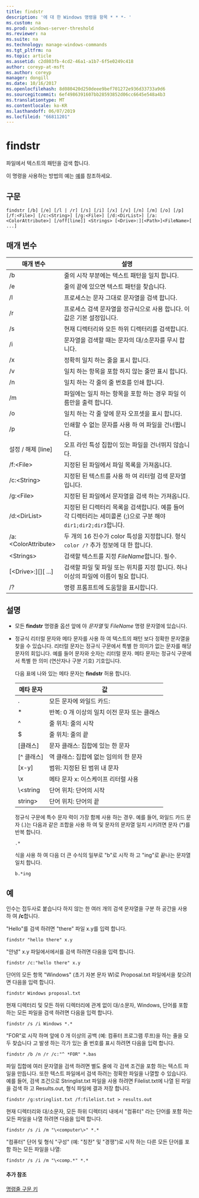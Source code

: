 ```yaml
---
title: findstr
description: '에 대 한 Windows 명령을 항목 * * *- '
ms.custom: na
ms.prod: windows-server-threshold
ms.reviewer: na
ms.suite: na
ms.technology: manage-windows-commands
ms.tgt_pltfrm: na
ms.topic: article
ms.assetid: c2d803fb-4cd2-46a1-a1b7-6f5e0249c418
author: coreyp-at-msft
ms.author: coreyp
manager: dongill
ms.date: 10/16/2017
ms.openlocfilehash: 8d080420d250deee9bef701272e936d33733a9d6
ms.sourcegitcommit: 6ef4986391607bb28593852d06cc6645e548a4b3
ms.translationtype: MT
ms.contentlocale: ko-KR
ms.lasthandoff: 06/07/2019
ms.locfileid: "66811201"
---
```

# <a name="findstr"></a>findstr

파일에서 텍스트의 패턴을 검색 합니다.

이 명령을 사용하는 방법의 예는 [예](#examples)를 참조하세요.

## <a name="syntax"></a>구문

```
findstr [/b] [/e] [/l | /r] [/s] [/i] [/x] [/v] [/n] [/m] [/o] [/p] [/f:<File>] [/c:<String>] [/g:<File>] [/d:<DirList>] [/a:<ColorAttribute>] [/off[line]] <Strings> [<Drive>:][<Path>]<FileName>[ ...]
```

## <a name="parameters"></a>매개 변수

|매개 변수|설명|
|---------|-----------|
|/b|줄의 시작 부분에는 텍스트 패턴을 일치 합니다.|
|/e|줄의 끝에 있으면 텍스트 패턴을 찾습니다.|
|/l|프로세스는 문자 그대로 문자열을 검색 합니다.|
|/r|프로세스 검색 문자열을 정규식으로 사용 합니다. 이 값은 기본 설정입니다.|
|/s|현재 디렉터리와 모든 하위 디렉터리를 검색합니다.|
|/i|문자열을 검색할 때는 문자의 대/소문자를 무시 합니다.|
|/x|정확히 일치 하는 줄을 표시 합니다.|
|/v|일치 하는 항목을 포함 하지 않는 줄만 표시 합니다.|
|/n|일치 하는 각 줄의 줄 번호를 인쇄 합니다.|
|/m|파일에는 일치 하는 항목을 포함 하는 경우 파일 이름만을 출력 합니다.|
|/o|일치 하는 각 줄 앞에 문자 오프셋을 표시 합니다.|
|/p|인쇄할 수 없는 문자를 사용 하 여 파일을 건너뜁니다.|
|설정 / 해제 [line]|오프 라인 특성 집합이 있는 파일을 건너뛰지 않습니다.|
|/f:\<File>|지정된 된 파일에서 파일 목록을 가져옵니다.|
|/c:\<String>|지정된 된 텍스트를 사용 하 여 리터럴 검색 문자열입니다.|
|/g:\<File>|지정된 된 파일에서 문자열을 검색 하는 가져옵니다.|
|/d:\<DirList>|지정된 된 디렉터리 목록을 검색합니다. 예를 들어 각 디렉터리는 세미콜론 (;)으로 구분 해야 `dir1;dir2;dir3`합니다.|
|/a:\<ColorAttribute>|두 개의 16 진수가 color 특성을 지정합니다. 형식 `color /?` 추가 정보에 대 한 합니다.|
|\<Strings>|검색할 텍스트를 지정 *FileName*합니다. 필수.|
|[\<Drive>:][<Path>]<FileName>[ ...]|검색할 파일 및 파일 또는 위치를 지정 합니다. 하나 이상의 파일에 이름이 필요 합니다.|
|/?|명령 프롬프트에 도움말을 표시합니다.|

## <a name="remarks"></a>설명

- 모든 **findstr** 명령줄 옵션 앞에 야 *문자열* 및 *FileName* 명령 문자열에 있습니다.
- 정규식 리터럴 문자와 메타 문자를 사용 하 여 텍스트의 패턴 보다 정확한 문자열을 찾을 수 있습니다. 리터럴 문자는 정규식 구문에서 특별 한 의미가 없는 문자를 해당 문자의 회입니다. 예를 들어 문자와 숫자는 리터럴 문자. 메타 문자는 정규식 구문에서 특별 한 의미 (연산자나 구분 기호) 기호입니다.

  다음 표에 나와 있는 메타 문자는 **findstr** 허용 합니다.  

  |메타 문자|값|
  |-------------|-----|
  |.|모든 문자에 와일드 카드:|
  |*|반복: 0 개 이상의 일치 이전 문자 또는 클래스|
  |^|줄 위치: 줄의 시작|
  |$|줄 위치: 줄의 끝|
  |[클래스]|문자 클래스: 집합에 있는 한 문자|
  |[^ 클래스]|역 클래스: 집합에 없는 임의의 한 문자|
  |[x-y]|범위: 지정된 된 범위 내 문자|
  |\x|메타 문자 x: 이스케이프 리터럴 사용|
  |\\<string|단어 위치: 단어의 시작|
  |string\>|단어 위치: 단어의 끝|

  정규식 구문에 특수 문자 력이 가장 함께 사용 하는 경우. 예를 들어, 와일드 카드 문자 (.)는 다음과 같은 조합을 사용 하 여 및 문자의 문자열 일치 시키려면 문자 (*)를 반복 합니다.

  ```
  .*
  ``` 

  식을 사용 하 여 다음 더 큰 수식의 일부로 "b"로 시작 하 고 "ing"로 끝나는 문자열 일치 합니다. 

  ```
  b.*ing
  ```

## <a name="examples"></a>예

인수는 접두사로 붙습니다 하지 않는 한 여러 개의 검색 문자열을 구분 하 공간을 사용 하 여 **/c**합니다.

"Hello"를 검색 하려면 "there" 파일 x.y를 입력 합니다.

```
findstr "hello there" x.y 
```

"안녕" x.y 파일에서에서를 검색 하려면 다음을 입력 합니다.

```
findstr /c:"hello there" x.y 
```

단어의 모든 항목 "Windows" (초기 자본 문자 W)로 Proposal.txt 파일에서을 찾으려면 다음을 입력 합니다.

```
findstr Windows proposal.txt 
```

현재 디렉터리 및 모든 하위 디렉터리에 관계 없이 대/소문자, Windows, 단어를 포함 하는 모든 파일을 검색 하려면 다음을 입력 합니다.

```
findstr /s /i Windows *.* 
```

"FOR"로 시작 하며 앞에 0 개 이상의 공백 (예: 컴퓨터 프로그램 루프)을 하는 줄을 모두 찾습니다 고 발생 하는 각가 있는 줄 번호를 표시 하려면 다음을 입력 합니다.

```
findstr /b /n /r /c:"^ *FOR" *.bas 
```

파일 집합에 여러 문자열을 검색 하려면 별도 줄에 각 검색 조건을 포함 하는 텍스트 파일을 만듭니다. 또한 텍스트 파일에서 검색 하려는 정확한 파일을 나열할 수 있습니다. 예를 들어, 검색 조건으로 Stringlist.txt 파일을 사용 하려면 Filelist.txt에 나열 된 파일을 검색 하 고 Results.out, 형식 파일에 결과 저장 합니다.

```
findstr /g:stringlist.txt /f:filelist.txt > results.out 
```

현재 디렉터리와 대/소문자, 모든 하위 디렉터리 내에서 "컴퓨터" 라는 단어를 포함 하는 모든 파일을 나열 하려면 다음을 입력 합니다.

```
findstr /s /i /m "\<computer\>" *.*
```

"컴퓨터" 단어 및 형식 "구성" (예: "칭찬" 및 "경쟁")로 시작 하는 다른 모든 단어를 포함 하는 모든 파일을 나열:

```
findstr /s /i /m "\<comp.*" *.*
```

#### <a name="additional-references"></a>추가 참조

[명령줄 구문 키](command-line-syntax-key.md)